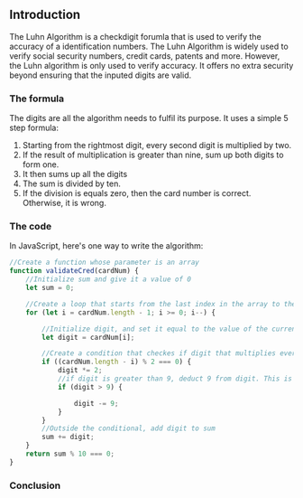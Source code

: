 ## Introduction
The Luhn Algorithm is a checkdigit forumla that is used to verify the accuracy of a identification numbers. The Luhn Algorithm is widely used to verify social security numbers, credit cards, patents and more. However, the Luhn algorithm is only used to verify accuracy. It offers no extra security beyond ensuring that the inputed digits are valid. 

### The formula
The digits are all the algorithm needs to fulfil its purpose. It uses a simple 5 step formula:

1. Starting from the rightmost digit, every second digit is multiplied by two. 
2. If the result of multiplication is greater than nine, sum up both digits to form one. 
3. It then sums up all the digits
4. The sum is divided by ten. 
5. If the division is equals zero, then the card number is correct. Otherwise, it is wrong. 


### The code
In JavaScript, here's one way to write the algorithm:
 
```js
//Create a function whose parameter is an array
function validateCred(cardNum) {
    //Initialize sum and give it a value of 0
    let sum = 0;

    //Create a loop that starts from the last index in the array to the first. 
    for (let i = cardNum.length - 1; i >= 0; i--) {

        //Initialize digit, and set it equal to the value of the current index within the array
        let digit = cardNum[i];

        //Create a condition that checkes if digit that multiplies every second digit by 2
        if ((cardNum.length - i) % 2 === 0) {
            digit *= 2;
            //if digit is greater than 9, deduct 9 from digit. This is an easier way to do step 2 in the formula
            if (digit > 9) {

                digit -= 9;
            }
        }
        //Outside the conditional, add digit to sum 
        sum += digit;
    }
    return sum % 10 === 0;
}
```

### Conclusion

